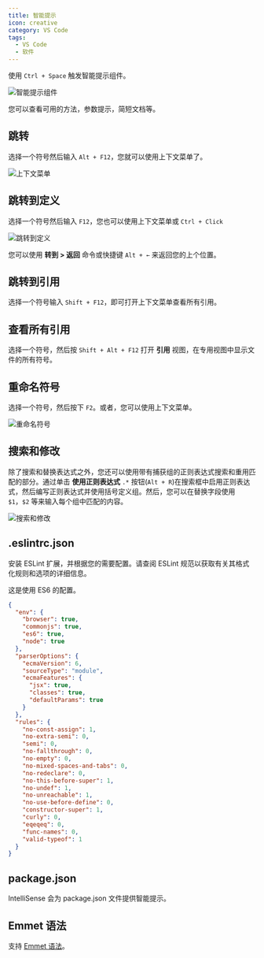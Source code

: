```yaml
---
title: 智能提示
icon: creative
category: VS Code
tags:
  - VS Code
  - 软件
---
```


使用 `Ctrl + Space` 触发智能提示组件。

![智能提示组件](./assets/intellisense.gif)

您可以查看可用的方法，参数提示，简短文档等。

## 跳转

选择一个符号然后输入 `Alt + F12`，您就可以使用上下文菜单了。

![上下文菜单](./assets/context-menu.gif)

## 跳转到定义

选择一个符号然后输入 `F12`，您也可以使用上下文菜单或 `Ctrl + Click`

![跳转到定义](./assets/goto-definition.gif)

您可以使用 **转到 > 返回** 命令或快捷键 `Alt + ←` 来返回您的上个位置。

## 跳转到引用

选择一个符号输入 `Shift + F12`，即可打开上下文菜单查看所有引用。

## 查看所有引用

选择一个符号，然后按 `Shift + Alt + F12` 打开 **引用** 视图，在专用视图中显示文件的所有符号。

## 重命名符号

选择一个符号，然后按下 `F2`。或者，您可以使用上下文菜单。

![重命名符号](./assets/rename.gif)

## 搜索和修改

除了搜索和替换表达式之外，您还可以使用带有捕获组的正则表达式搜索和重用匹配的部分。通过单击 **使用正则表达式** `.*` 按钮(`Alt + R`)在搜索框中启用正则表达式，然后编写正则表达式并使用括号定义组。然后，您可以在替换字段使用 `$1`，`$2` 等来输入每个组中匹配的内容。

![搜索和修改](./assets/replace.png)

## .eslintrc.json

安装 ESLint 扩展，并根据您的需要配置。请查阅 ESLint 规范以获取有关其格式化规则和选项的详细信息。

这是使用 ES6 的配置。

```json
{
  "env": {
    "browser": true,
    "commonjs": true,
    "es6": true,
    "node": true
  },
  "parserOptions": {
    "ecmaVersion": 6,
    "sourceType": "module",
    "ecmaFeatures": {
      "jsx": true,
      "classes": true,
      "defaultParams": true
    }
  },
  "rules": {
    "no-const-assign": 1,
    "no-extra-semi": 0,
    "semi": 0,
    "no-fallthrough": 0,
    "no-empty": 0,
    "no-mixed-spaces-and-tabs": 0,
    "no-redeclare": 0,
    "no-this-before-super": 1,
    "no-undef": 1,
    "no-unreachable": 1,
    "no-use-before-define": 0,
    "constructor-super": 1,
    "curly": 0,
    "eqeqeq": 0,
    "func-names": 0,
    "valid-typeof": 1
  }
}
```

## package.json

IntelliSense 会为 package.json 文件提供智能提示。

## Emmet 语法

支持 [Emmet 语法](../../../code/website/emmet/README.md)。
